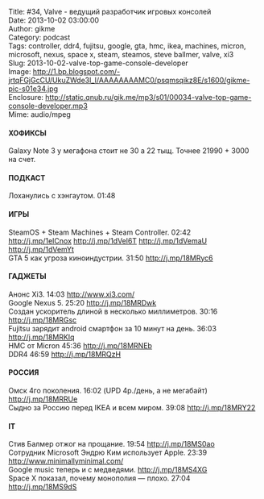 Title: #34, Valve - ведущий разработчик игровых консолей  
Date: 2013-10-02 03:00:00  
Author: gikme  
Category: podcast  
Tags: controller, ddr4, fujitsu, google, gta, hmc, ikea, machines, micron, microsoft, nexus, space x, steam, steamos, steve ballmer, valve, xi3  
Slug: 2013-10-02-valve-top-game-console-developer  
Image: http://1.bp.blogspot.com/-jrtqFGjGcCU/UkuZWde3l_I/AAAAAAAAMC0/psqmsqikz8E/s1600/gikme-pic-s01e34.jpg  
Enclosure: http://static.qnub.ru/gik.me/mp3/s01/00034-valve-top-game-console-developer.mp3  
Mime: audio/mpeg

#### ХОФИКСЫ

Galaxy Note 3 у мегафона стоит не 30 а 22 тыщ. Точнее 21990 + 3000  
на счет.

#### ПОДКАСТ

Лоханулись с хэнгаутом. 01:48

#### ИГРЫ

SteamOS + Steam Machines + Steam Controller. 02:42  
<http://j.mp/1eICnox> <http://j.mp/1dVel6T> <http://j.mp/1dVemaU>  
<http://j.mp/1dVemYt>  
GTA 5 как угроза киноиндустрии. 31:50 <http://j.mp/18MRyc6>

#### ГАДЖЕТЫ

Анонс Xi3. 14:03 <http://www.xi3.com/>  
Google Nexus 5. 25:20 <http://j.mp/18MRDwk>  
Создан ускоритель длиной в несколько миллиметров. 30:16  
<http://j.mp/18MRGsc>  
Fujitsu зарядит android смартфон за 10 минут на день. 36:03  
<http://j.mp/18MRKIq>  
HMC от Micron 45:36 <http://j.mp/18MRNEb>  
DDR4 46:59 <http://j.mp/18MRQzH>

#### РОССИЯ

Омск 4го поколения. 16:02 (UPD 4р./день, а не мегабайт)  
<http://j.mp/18MRRUe>  
Сыдно за Россию перед IKEA и всем миром. 39:08 <http://j.mp/18MRY22>

#### IT

Стив Балмер отжог на прощание. 19:54 <http://j.mp/18MS0ao>  
Сотрудник Microsoft Эндрю Ким использует Apple. 23:39  
<http://www.minimallyminimal.com/>  
Google music теперь и с медведями. <http://j.mp/18MS4XG>  
Space X показал, почему монополия — плохо. 27:04  
<http://j.mp/18MS9dS>

